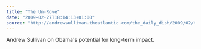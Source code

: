 ```yaml
---
title: "The Un-Rove"
date: "2009-02-27T18:14:13+01:00"
source: "http://andrewsullivan.theatlantic.com/the_daily_dish/2009/02/the-un-rove.html"
---
```


Andrew Sullivan on Obama's potential for long-term impact.
